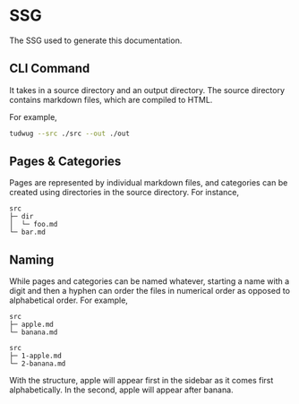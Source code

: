 # SSG

The SSG used to generate this documentation.

## CLI Command

It takes in a source directory and an output directory. The source directory contains markdown files, which are compiled to HTML.

For example,

```bash
tudwug --src ./src --out ./out
```

## Pages & Categories

Pages are represented by individual markdown files, and categories can be created using directories in the source directory. For instance,

```text
src
├─ dir
│  └─ foo.md
└─ bar.md
```

## Naming

While pages and categories can be named whatever, starting a name with a digit and then a hyphen can order the files in numerical order as opposed to alphabetical order. For example,

```text
src
├─ apple.md
└─ banana.md

src
├─ 1-apple.md
└─ 2-banana.md
```

With the structure, apple will appear first in the sidebar as it comes first alphabetically. In the second, apple will appear after banana.